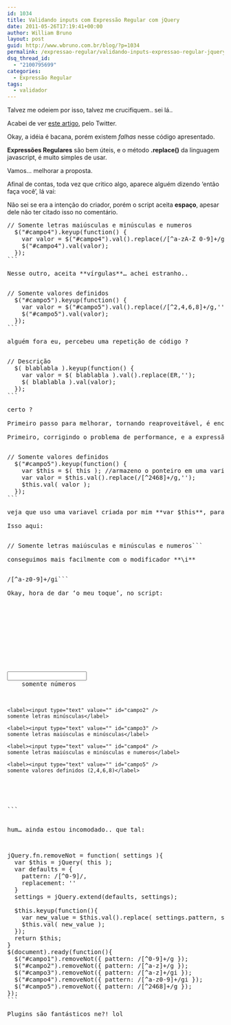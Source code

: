 ```yaml
---
id: 1034
title: Validando inputs com Expressão Regular com jQuery
date: 2011-05-26T17:19:41+00:00
author: William Bruno
layout: post
guid: http://www.wbruno.com.br/blog/?p=1034
permalink: /expressao-regular/validando-inputs-expressao-regular-jquery/
dsq_thread_id:
  - "2100795699"
categories:
  - Expressão Regular
tags:
  - validador
---
```

Talvez me odeiem por isso, talvez me crucifiquem.. sei lá..
  
Acabei de ver <a href="http://www.jquerymagazine.com.br/artigo.php?id=239" target="_blank">este artigo</a>, pelo Twitter.

Okay, a idéia é bacana, porém existem _falhas_ nesse código apresentado.
  
<!--more-->


  
**Expressões Regulares** são bem úteis, e o método **.replace()** da linguagem javascript, é muito simples de usar.

Vamos&#8230; melhorar a proposta.
  
Afinal de contas, toda vez que critico algo, aparece alguém dizendo &#8216;então faça você&#8217;, lá vai:
  
Não sei se era a intenção do criador, porém o script aceita **espaço**, apesar dele não ter citado isso no comentário.

<pre name="code" class="js">// Somente letras maiúsculas e minúsculas e numeros
  $("#campo4").keyup(function() {
    var valor = $("#campo4").val().replace(/[^a-zA-Z 0-9]+/g,'');
    $("#campo4").val(valor);
  });
```

Nesse outro, aceita **vírgulas**&#8230; achei estranho..

<pre name="code" class="js">// Somente valores definidos
  $("#campo5").keyup(function() {
    var valor = $("#campo5").val().replace(/[^2,4,6,8]+/g,'');
    $("#campo5").val(valor);
  });
```

alguém fora eu, percebeu uma repetição de código ?

<pre name="code" class="js">// Descrição
  $( blablabla ).keyup(function() {
    var valor = $( blablabla ).val().replace(ER,'');
    $( blablabla ).val(valor);
  });
```

certo ?
  
Primeiro passo para melhorar, tornando reaproveitável, é encapsular numa function, e usar a palavra chave **this**, afinal ir no DOM, selecionar 3 vezes o mesmo elemento, é lento.. já que o js nos oferece um ponteiro de graça e muito bom para isso.

Primeiro, corrigindo o problema de performance, e a expressão regular:

<pre name="code" class="js">// Somente valores definidos
  $("#campo5").keyup(function() {
    var $this = $( this ); //armazeno o ponteiro em uma variavel
    var valor = $this.val().replace(/[^2468]+/g,'');
    $this.val( valor );
  });
```

veja que uso uma variavel criada por mim **var $this**, para representar <u>o objeto atual</u>, e assim não precisar ficar indo no dom e procurando, e nem &#8216;rechamando&#8217; o seletor jQuery.

Isso aqui:

<pre name="code" class="js">// Somente letras maiúsculas e minúsculas e numeros```

conseguimos mais facilmente com o modificador **\i**

<pre name="code" class="js">/[^a-z0-9]+/gi```

Okay, hora de dar &#8216;o meu toque&#8217;, no script:

<pre name="code" class="js"><script type="text/javascript" src="http://ajax.googleapis.com/ajax/libs/jquery/1.6.1/jquery.min.js"></script>
<script type="text/javascript">
//inspirada na http://php.net/preg_replace
function er_replace( pattern, replacement, subject ){
  return subject.replace( pattern, replacement );
}
$(document).ready(function(){
  $("#campo1").keyup(function() {
    var $this = $( this );
    $this.val( er_replace( /[^0-9]+/g,'', $this.val() ) );
  });
  $("#campo2").keyup(function(){
    var $this = $( this );
    $this.val( er_replace( /[^a-z]+/g,'', $this.val() ) );
  });
  $("#campo3").keyup(function(){
    var $this = $( this );
    $this.val( er_replace( /[^a-z]+/gi,'', $this.val() ) );
  });
  $("#campo4").keyup(function(){
    var $this = $( this );
    $this.val( er_replace( /[^a-z0-9]+/gi,'', $this.val() ) );
  });
  $("#campo5").keyup(function() {
    var $this = $( this );
    $this.val( er_replace( /[^2468]+/g,'', $this.val() ) );
  });
});
</script>
<style type="text/css">
label { display: block; }
</style>

  <form action="" method="post">
    <label><input type="text" value="" id="campo1" />
    somente números</label>

    <label><input type="text" value="" id="campo2" />
    somente letras minúsculas</label>

    <label><input type="text" value="" id="campo3" />
    somente letras maiúsculas e minúsculas</label>

    <label><input type="text" value="" id="campo4" />
    somente letras maiúsculas e minúsculas e numeros</label>

    <label><input type="text" value="" id="campo5" />
    somente valores definidos (2,4,6,8)</label>
  </form>
```

hum&#8230; ainda estou incomodado.. que tal:

<pre name="code" class="js">jQuery.fn.removeNot = function( settings ){
  var $this = jQuery( this );
  var defaults = {
    pattern: /[^0-9]/,
    replacement: ''
  }
  settings = jQuery.extend(defaults, settings);

  $this.keyup(function(){
    var new_value = $this.val().replace( settings.pattern, settings.replacement );
    $this.val( new_value );
  });
  return $this;
}
$(document).ready(function(){
  $("#campo1").removeNot({ pattern: /[^0-9]+/g });
  $("#campo2").removeNot({ pattern: /[^a-z]+/g });
  $("#campo3").removeNot({ pattern: /[^a-z]+/gi });
  $("#campo4").removeNot({ pattern: /[^a-z0-9]+/gi });
  $("#campo5").removeNot({ pattern: /[^2468]+/g });
});
```

Plugins são fantásticos ne?! lol